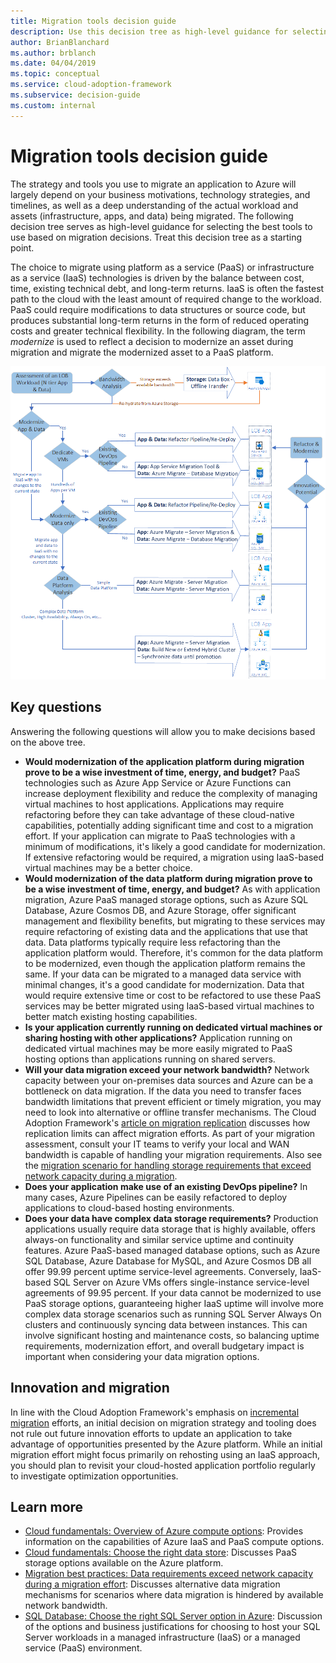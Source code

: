 ```yaml
---
title: Migration tools decision guide
description: Use this decision tree as high-level guidance for selecting the best tools to use based on your migration decisions.
author: BrianBlanchard
ms.author: brblanch
ms.date: 04/04/2019
ms.topic: conceptual
ms.service: cloud-adoption-framework
ms.subservice: decision-guide
ms.custom: internal
---
```


# Migration tools decision guide

The strategy and tools you use to migrate an application to Azure will largely depend on your business motivations, technology strategies, and timelines, as well as a deep understanding of the actual workload and assets (infrastructure, apps, and data) being migrated. The following decision tree serves as high-level guidance for selecting the best tools to use based on migration decisions. Treat this decision tree as a starting point.

The choice to migrate using platform as a service (PaaS) or infrastructure as a service (IaaS) technologies is driven by the balance between cost, time, existing technical debt, and long-term returns. IaaS is often the fastest path to the cloud with the least amount of required change to the workload. PaaS could require modifications to data structures or source code, but produces substantial long-term returns in the form of reduced operating costs and greater technical flexibility. In the following diagram, the term *modernize* is used to reflect a decision to modernize an asset during migration and migrate the modernized asset to a PaaS platform.

![Example migration tools decision tree.](../../_images/migrate/migration-tools-decision-tree.png)

## Key questions

Answering the following questions will allow you to make decisions based on the above tree.

- **Would modernization of the application platform during migration prove to be a wise investment of time, energy, and budget?** PaaS technologies such as Azure App Service or Azure Functions can increase deployment flexibility and reduce the complexity of managing virtual machines to host applications. Applications may require refactoring before they can take advantage of these cloud-native capabilities, potentially adding significant time and cost to a migration effort. If your application can migrate to PaaS technologies with a minimum of modifications, it's likely a good candidate for modernization. If extensive refactoring would be required, a migration using IaaS-based virtual machines may be a better choice.
- **Would modernization of the data platform during migration prove to be a wise investment of time, energy, and budget?** As with application migration, Azure PaaS managed storage options, such as Azure SQL Database, Azure Cosmos DB, and Azure Storage, offer significant management and flexibility benefits, but migrating to these services may require refactoring of existing data and the applications that use that data. Data platforms typically require less refactoring than the application platform would. Therefore, it's common for the data platform to be modernized, even though the application platform remains the same. If your data can be migrated to a managed data service with minimal changes, it's a good candidate for modernization. Data that would require extensive time or cost to be refactored to use these PaaS services may be better migrated using IaaS-based virtual machines to better match existing hosting capabilities.
- **Is your application currently running on dedicated virtual machines or sharing hosting with other applications?** Application running on dedicated virtual machines may be more easily migrated to PaaS hosting options than applications running on shared servers.
- **Will your data migration exceed your network bandwidth?** Network capacity between your on-premises data sources and Azure can be a bottleneck on data migration. If the data you need to transfer faces bandwidth limitations that prevent efficient or timely migration, you may need to look into alternative or offline transfer mechanisms. The Cloud Adoption Framework's [article on migration replication](../../migrate/migration-considerations/migrate/replicate.md#replication-risks---physics-of-replication) discusses how replication limits can affect migration efforts. As part of your migration assessment, consult your IT teams to verify your local and WAN bandwidth is capable of handling your migration requirements. Also see the [migration scenario for handling storage requirements that exceed network capacity during a migration](../../migrate/azure-best-practices/network-capacity-exceeded.md#suggested-prerequisites).
- **Does your application make use of an existing DevOps pipeline?** In many cases, Azure Pipelines can be easily refactored to deploy applications to cloud-based hosting environments.
- **Does your data have complex data storage requirements?** Production applications usually require data storage that is highly available, offers always-on functionality and similar service uptime and continuity features. Azure PaaS-based managed database options, such as Azure SQL Database, Azure Database for MySQL, and Azure Cosmos DB all offer 99.99 percent uptime service-level agreements. Conversely, IaaS-based SQL Server on Azure VMs offers single-instance service-level agreements of 99.95 percent. If your data cannot be modernized to use PaaS storage options, guaranteeing higher IaaS uptime will involve more complex data storage scenarios such as running SQL Server Always On clusters and continuously syncing data between instances. This can involve significant hosting and maintenance costs, so balancing uptime requirements, modernization effort, and overall budgetary impact is important when considering your data migration options.

## Innovation and migration

In line with the Cloud Adoption Framework's emphasis on [incremental migration](../../migrate/index.md#migration-effort) efforts, an initial decision on migration strategy and tooling does not rule out future innovation efforts to update an application to take advantage of opportunities presented by the Azure platform. While an initial migration effort might focus primarily on rehosting using an IaaS approach, you should plan to revisit your cloud-hosted application portfolio regularly to investigate optimization opportunities.

## Learn more

- [Cloud fundamentals: Overview of Azure compute options](/azure/architecture/guide/technology-choices/compute-decision-tree): Provides information on the capabilities of Azure IaaS and PaaS compute options.
- [Cloud fundamentals: Choose the right data store](/azure/architecture/guide/technology-choices/data-store-overview): Discusses PaaS storage options available on the Azure platform.
- [Migration best practices: Data requirements exceed network capacity during a migration effort](../../migrate/azure-best-practices/network-capacity-exceeded.md): Discusses alternative data migration mechanisms for scenarios where data migration is hindered by available network bandwidth.
- [SQL Database: Choose the right SQL Server option in Azure](/azure/azure-sql/azure-sql-iaas-vs-paas-what-is-overview#business-motivations-for-choosing-databases-managed-instances-or-sql-virtual-machines): Discussion of the options and business justifications for choosing to host your SQL Server workloads in a managed infrastructure (IaaS) or a managed service (PaaS) environment.
